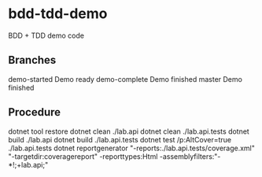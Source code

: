# bdd-tdd-demo

BDD + TDD demo code

## Branches
demo-started    Demo ready
demo-complete   Demo finished
master          Demo finished

## Procedure
dotnet tool restore
dotnet clean ./lab.api
dotnet clean ./lab.api.tests
dotnet build ./lab.api
dotnet build ./lab.api.tests
dotnet test /p:AltCover=true ./lab.api.tests
dotnet reportgenerator "-reports:./lab.api.tests/coverage.xml" "-targetdir:coveragereport" -reporttypes:Html -assemblyfilters:"-*!;+lab.api;"